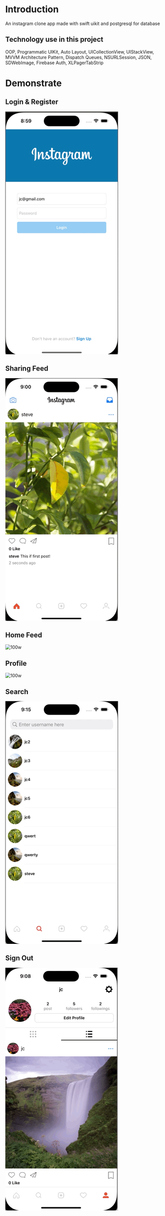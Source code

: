 <h1>Introduction</h1>
<p>An instagram clone app made with swift uikit and postgresql for database</p>

<h2>Technology use in this project</h2>
<p>OOP, Programmatic UIKit, Auto Layout, UICollectionView, UIStackView, MVVM Architecture Pattern, Dispatch Queues, NSURLSession, JSON, SDWebImage, Firebase Auth, XLPagerTabStrip</p>

<h1>Demonstrate</h2>

<h2>Login & Register</h2>

![100w](gif/LoginAndRegister.gif)<br>
<h2>Sharing Feed</h2>

![100w](gif/SharePhoto.gif)<br>
<h2>Home Feed</h2>

![100w](gif/HomeViewController.gif)<br>
<h2>Profile</h2>

![100w](gif/ProfileViewController.gif)<br>
<h2>Search</h2>

![100w](gif/SearchViewController.gif)<br>
<h2>Sign Out</h2>

![100w](gif/Logout.gif)<br>
